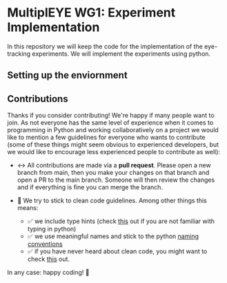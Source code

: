 # MultiplEYE WG1: Experiment Implementation
In this repository we will keep the code for the implementation of the eye-tracking experiments. We will implement the experiments using python.

## Setting up the enviornment

## Contributions
Thanks if you consider contributing! We're happy if many people want to join. As not everyone has the same level of experience when it comes to programming in Python 
and working collaboratively on a project we would like to mention a few guidelines for everyone who wants to contribute 
(some of these things might seem obvious to experienced developers, but we would like to encourage less experienced people to contribute as well):

* :left_right_arrow: All contributions are made via a **pull request**. Please open a new branch from main, then you make your changes on that branch and open a PR
to the main branch. Someone will then review the changes and if everything is fine you can merge the branch.
  
* :soap: We try to stick to clean code guidelines. Among other things this means:
    * :white_check_mark: we include type hints (check [this](https://docs.python.org/3/library/typing.html) out if you are not familiar with typing in python)
    * :white_check_mark: we use meaningful names and stick to the python [naming conventions](https://peps.python.org/pep-0008/#naming-conventions)
    * :white_check_mark: if you have never heard about clean code, you might want to check [this](https://testdriven.io/blog/clean-code-python/) out. 

In any case: happy coding! :tada: